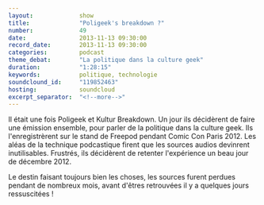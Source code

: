```yaml
---
layout:             show
title:              "Poligeek's breakdown ?"
number:             49
date:               2013-11-13 09:30:00
record_date:        2013-11-13 09:30:00
categories:         podcast
theme_debat:        "La politique dans la culture geek"
duration:           "1:28:15"
keywords:           politique, technologie
soundclound_id:     "119852463"
hosting:            soundcloud
excerpt_separator:  "<!--more-->"
---
```


Il était une fois Poligeek et Kultur Breakdown. Un jour ils décidèrent de faire une émission ensemble, pour parler de la politique dans la culture geek. Ils l'enregistrèrent sur le stand de Freepod pendant Comic Con Paris 2012. Les aléas de la technique podcastique firent que les sources audios devinrent inutilisables. Frustrés, ils décidèrent de retenter l'expérience un beau jour de décembre 2012.

Le destin faisant toujours bien les choses, les sources furent perdues pendant de nombreux mois, avant d'êtres retrouvées il y a quelques jours ressuscitées !

